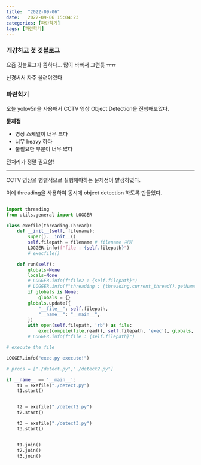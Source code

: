 ```yaml
---
title:  "2022-09-06"
date:   2022-09-06 15:04:23
categories: [파란학기]
tags: [파란학기]
---
```


### 개강하고 첫 깃블로그

요즘 깃블로그가 뜸하다... 많이 바빠서 그런듯 ㅠㅠ

신경써서 자주 올려야겠다

### 파란학기

오늘 yolov5n을 사용해서 CCTV 영상 Object Detection을 진행해보았다.

**문제점**

- 영상 스케일이 너무 크다
- 너무 heavy 하다
- 불필요한 부분이 너무 많다

전처리가 정말 필요함!

---

CCTV 영상을 병렬적으로 실행해야하는 문제점이 발생하였다. 

이에 threading을 사용하여 동시에 object detection 하도록 만들었다. 

``` python

import threading
from utils.general import LOGGER

class exefile(threading.Thread):
    def __init__(self, filename):
        super().__init__()
        self.filepath = filename # filename 지정
        LOGGER.info(f"file : {self.filepath}")
        # execfile()

    def run(self):
        globals=None
        locals=None
        # LOGGER.info(f"file2 : {self.filepath}")
        # LOGGER.info(f"threading : {threading.current_thread().getName()}")
        if globals is None:
            globals = {}
        globals.update({
            "__file__": self.filepath,
            "__name__": "__main__",
        })
        with open(self.filepath, 'rb') as file:
            exec(compile(file.read(), self.filepath, 'exec'), globals, locals)
        # LOGGER.info(f"file : {self.filepath}")

# execute the file

LOGGER.info("exec.py execute!")

# procs = ["./detect.py","./detect2.py"]

if __name__ == '__main__':
    t1 = exefile("./detect.py")
    t1.start()


    t2 = exefile("./detect2.py")
    t2.start()

    t3 = exefile("./detect3.py")
    t3.start()


    t1.join()
    t2.join()
    t3.join()
    

```
